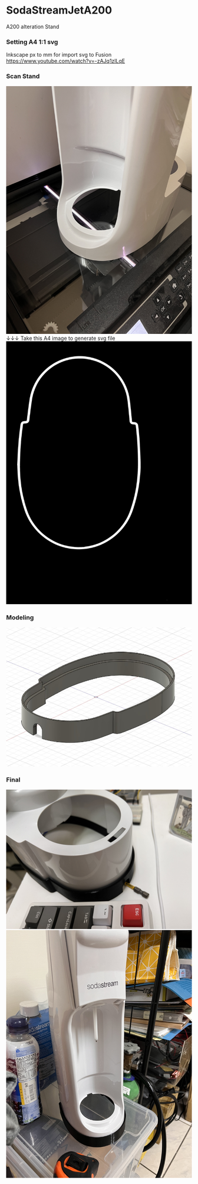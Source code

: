 # SodaStreamJetA200
A200 alteration Stand
### Setting A4 1:1 svg
Inkscape px to mm for import svg to Fusion   
https://www.youtube.com/watch?v=-zAJq1zlLqE
### Scan Stand
![Image](https://github.com/tomoffice/SodaStreamJetA200/blob/main/S__15475029.jpg)  
↓↓↓ Take this A4 image to generate svg file
![Image](https://github.com/tomoffice/SodaStreamJetA200/blob/main/img004.jpg) 
### Modeling
![Image](https://github.com/tomoffice/SodaStreamJetA200/blob/main/1688019386199.jpg) 
### Final
![Image](https://github.com/tomoffice/SodaStreamJetA200/blob/main/S__15475081.jpg) 
![Image](https://github.com/tomoffice/SodaStreamJetA200/blob/main/S__15475083.jpg) 
 
